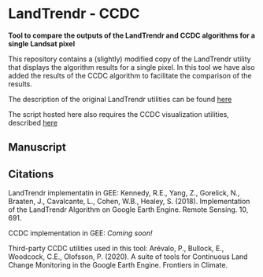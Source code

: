 # LandTrendr - CCDC

**Tool to compare the outputs of the LandTrendr and CCDC algorithms for a single Landsat pixel**

This repository contains a (slightly) modified copy of the LandTrendr utility that displays the algorithm results for a single pixel. In this tool we have also added the results of the CCDC algorithm to facilitate the comparison of the results.

The description of the original LandTrendr utilities can be found [here](https://emapr.github.io/LT-GEE/)

The script hosted here also requires the CCDC visualization utilities, described [here](https://github.com/parevalo/gee-ccdc-tools)


## Manuscript 

## Citations

LandTrendr implementatin in GEE: Kennedy, R.E., Yang, Z., Gorelick, N., Braaten, J., Cavalcante, L., Cohen, W.B., Healey, S. (2018). Implementation of the LandTrendr Algorithm on Google Earth Engine. Remote Sensing. 10, 691.

CCDC implementation in GEE: _Coming soon!_

Third-party CCDC utilities used in this tool: Arévalo, P., Bullock, E., Woodcock, C.E., Olofsson, P. (2020). A suite of tools for Continuous Land Change Monitoring in the Google Earth Engine. Frontiers in Climate.


